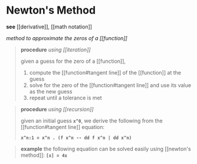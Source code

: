 # Newton's Method

**see** [[derivative]], [[math notation]]

_method to approximate the zeros of a [[function]]_

> **procedure** _using [[iteration]]_
>
> given a guess for the zero of a [[function]],
>
> 1. compute the [[function#tangent line]] of the [[function]] at the guess
> 2. solve for the zero of the [[function#tangent line]] and use its value as the new guess
> 3. repeat until a tolerance is met

> **procedure** _using [[recursion]]_
>
> given an initial guess **`x^0`**, we derive the following from the [[function#tangent line]] equation:
>
> **`x^n:1 = x^n . (f x^n -- dd f x^n | dd x^n)`**

> **example** the following equation can be solved easily using [[newton's method]]: **`[x] = 4x`**
